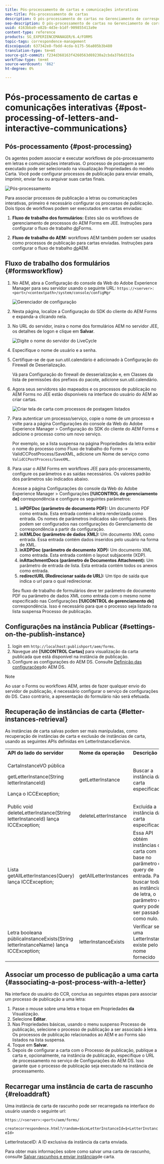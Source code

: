 ```yaml
---
title: Pós-processamento de cartas e comunicações interativas
seo-title: Pós-processamento de cartas
description: O pós-processamento de cartas no Gerenciamento de correspondência permite criar processos de publicação do AEM e do Forms, como impressão e-mail, e integrá-los às suas cartas.
seo-description: O pós-processamento de cartas no Gerenciamento de correspondência permite criar processos de publicação do AEM e do Forms, como impressão e-mail, e integrá-los às suas cartas.
uuid: 4163bba9-e82b-4d3e-b1df-909855413a9e
content-type: reference
products: SG_EXPERIENCEMANAGER/6.4/FORMS
topic-tags: correspondence-management
discoiquuid: 637342e8-fbdd-4cda-b175-56a805b3b480
translation-type: tm+mt
source-git-commit: f234d368163f4260563d69230a2cbda37b6d315a
workflow-type: tm+mt
source-wordcount: '862'
ht-degree: 0%

---
```



# Pós-processamento de cartas e comunicações interativas {#post-processing-of-letters-and-interactive-communications}

## Pós-processamento {#post-processing}

Os agentes podem associar e executar workflows de pós-processamento em letras e comunicações interativas. O processo de postagem a ser executado pode ser selecionado na visualização Propriedades do modelo Carta. Você pode configurar processos de publicação para enviar emails, imprimir, enviar fax ou arquivar suas cartas finais.

![Pós-processamento](assets/ppoverview.png)

Para associar processos de publicação a letras ou comunicações interativas, primeiro é necessário configurar os processos de publicação. Dois tipos de workflows podem ser executados em cartas enviadas:

1. **Fluxo de trabalho dos formulários:** Estes são os workflows de gerenciamento de processos do AEM Forms em JEE. Instruções para configurar o fluxo de trabalho [do](#formsworkflow)Forms.

1. **Fluxo de trabalho do AEM:** workflows AEM também podem ser usados como processos de publicação para cartas enviadas. Instruções para configurar o fluxo de trabalho [do](/help/forms/using/aem-forms-workflow.md)AEM.

## Fluxo de trabalho dos formulários {#formsworkflow}

1. No AEM, abra a Configuração do console da Web do Adobe Experience Manager para seu servidor usando o seguinte URL: `https://<server>:<port>/<contextpath>/system/console/configMgr`

   ![Gerenciador de configuração](assets/2configmanager-1.png)

1. Nesta página, localize a Configuração do SDK do cliente do AEM Forms e expanda-a clicando nela.
1. No URL do servidor, insira o nome dos formulários AEM no servidor JEE, os detalhes de logon e clique em **Salvar**.

   ![Digite o nome do servidor do LiveCycle](assets/1cofigmanager.png)

1. Especifique o nome de usuário e a senha.
1. Certifique-se de que sun.util.calendário é adicionado à Configuração do Firewall de Deserialização.

   Vá para Configuração do firewall de desserialização e, em Classes da lista de permissões dos prefixos do pacote, adicione sun.util.calendário.

1. Agora seus servidores são mapeados e os processos de publicação no AEM Forms no JEE estão disponíveis na interface do usuário do AEM ao criar cartas.

   ![Criar tela de carta com processos de postagem listados](assets/0configmanager.png)

1. Para autenticar um processo/serviço, copie o nome de um processo e volte para a página Configurações do console da Web do Adobe Experience Manager > Configuração do SDK do cliente do AEM Forms e adicione o processo como um novo serviço.

   Por exemplo, se a lista suspensa na página Propriedades da letra exibir o nome do processo como Fluxo de trabalho do Forms -> ValidCCPostProcess/SaveXML, adicione um Nome de serviço como `ValidCCPostProcess/SaveXML`.

1. Para usar o AEM Forms em workflows JEE para pós-processamento, configure os parâmetros e as saídas necessários. Os valores padrão dos parâmetros são indicados abaixo.

   Acesse a página Configurações do console da Web do Adobe Experience Manager > Configurações **[!UICONTROL de gerenciamento de]** correspondência e configure os seguintes parâmetros:

   1. **inPDFDoc (parâmetro de documento PDF):** Um documento PDF como entrada. Esta entrada contém a letra renderizada como entrada. Os nomes de parâmetros indicados são configuráveis. Eles podem ser configurados nas configurações do Gerenciamento de correspondência a partir da configuração.
   1. **inXMLDoc (parâmetro de dados XML):** Um documento XML como entrada. Essa entrada contém dados inseridos pelo usuário na forma de XML.
   1. **inXDPDoc (parâmetro de documento XDP):** Um documento XML como entrada. Esta entrada contém o layout subjacente (XDP).
   1. **inAttachmentDocs (parâmetro de Documentos Attachment):** Um parâmetro de entrada de lista. Esta entrada contém todos os anexos como entrada.
   1. **redirectURL (Redirecionar saída de URL):** Um tipo de saída que indica o url para o qual redirecionar.

   Seu fluxo de trabalho de formulários deve ter parâmetro de documento PDF ou parâmetro de dados XML como entrada com o mesmo nome especificado nas Configurações **[!UICONTROL de gerenciamento de]** correspondência. Isso é necessário para que o processo seja listado na lista suspensa Processo de publicação.

## Configurações na instância Publicar {#settings-on-the-publish-instance}

1. login em `http://localhost:publishport/aem/forms`.
1. Navegue até **[!UICONTROL Cartas]** para visualização da carta publicada que está disponível na instância de publicação.
1. Configure as configurações do AEM DS. Consulte [Definição das configurações](/help/forms/using/configuring-the-processing-server-url-.md)do AEM DS.

>[!NOTE]
>
>Ao usar o Forms ou workflows AEM, antes de fazer qualquer envio do servidor de publicação, é necessário configurar o serviço de configurações do DS. Caso contrário, a apresentação do formulário não será efetuada.

## Recuperação de instâncias de carta {#letter-instances-retrieval}

As instâncias de carta salvas podem ser mais manipuladas, como recuperação de instâncias de carta e exclusão de instâncias de carta, usando as seguintes APIs definidas em LetterInstanceService.

<table> 
 <tbody> 
  <tr> 
   <td><strong>API do lado do servidor</strong></td> 
   <td><strong>Nome da operação</strong></td> 
   <td><strong>Descrição</strong></td> 
  </tr> 
  <tr> 
   <td><p>CartaInstanceVO pública</p> <p>getLetterInstance(String letterInstanceId)</p> <p>Lança o ICCException; </p> </td> 
   <td>getLetterInstance</td> 
   <td>Buscar a instância da carta especificada </td> 
  </tr> 
  <tr> 
   <td>Public void deleteLetterInstance(String letterInstanceId) lança ICCException; </td> 
   <td>deleteLetterInstance </td> 
   <td>Excluída a instância da carta especificada </td> 
  </tr> 
  <tr> 
   <td>Lista getAllLetterInstances(Query) lança ICCException; </td> 
   <td>getAllLetterInstances </td> 
   <td>Essa API obtém instâncias de carta com base no parâmetro de query de entrada. Para buscar todas as instâncias de letra, o parâmetro de query pode ser passado como nulo.<br /> </td> 
  </tr> 
  <tr> 
   <td>Letra booleana públicaInstanceExists(String letterInstanceName) lança ICCException; </td> 
   <td>letterInstanceExists </td> 
   <td>Verificar se uma LetterInstance existe pelo nome fornecido </td> 
  </tr> 
 </tbody> 
</table>

## Associar um processo de publicação a uma carta {#associating-a-post-process-with-a-letter}

Na interface do usuário do CCR, conclua as seguintes etapas para associar um processo de publicação a uma letra:

1. Passe o mouse sobre uma letra e toque em Propriedades **da** Visualização.
1. Selecione **Editar**.
1. Nas Propriedades básicas, usando o menu suspenso Processo de publicação, selecione o processo de publicação a ser associado à letra. Os processos de publicação relacionados ao AEM e ao Forms são listados na lista suspensa.
1. Toque em **Salvar**.
1. Depois de configurar a carta com o Processo de publicação, publique a carta e, opcionalmente, na instância de publicação, especifique o URL de processamento no serviço de Configurações do AEM DS. Isso garante que o processo de publicação seja executado na instância de processamento.

## Recarregar uma instância de carta de rascunho  {#reloaddraft}

Uma instância de carta de rascunho pode ser recarregada na interface do usuário usando o seguinte url:

`https://<server>:<port>/aem/forms/`

`createcorrespondence.html?/random=$&cmLetterInstanceId=$<LetterInstanceId>`

LetterInstaceID: A ID exclusiva da instância da carta enviada.

Para obter mais informações sobre como salvar uma carta de rascunho, consulte [Salvar rascunhos e enviar instâncias](/help/forms/using/create-correspondence.md#savingdrafts)de carta.
